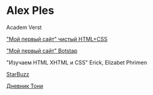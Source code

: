 # Alex Ples

Academ Verst

["Мой первый сайт" чистый HTML+CSS](https://alexples.github.io/million_html+css_clean/)

["Мой  первый сайт" Botstap](https://alexples.github.io/million_bootstap/)

"Изучаем HTML XHTML и CSS" Erick, Elizabet Phrimen

[StarBuzz](https://alexples.github.io/new_website_starbuzz/html/)

[Дневник Тони](https://alexples.github.io/tony/)
